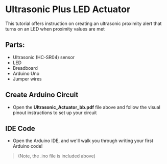 # Ultrasonic Plus LED Actuator
This tutorial offers instruction on creating an ultrasonic proximity alert that turns on an LED when proximity values are met

## Parts:
- Ultrasonic (HC-SR04) sensor
- LED
- Breadboard
- Arduino Uno
- Jumper wires

## Create Arduino Circuit
- Open the **Ultrasonic_Actuator_bb.pdf** file above and follow the visual pinout instructions to set up your circuit

## IDE Code
- Open the Arduino IDE, and we'll walk you through writing your first Arduino code!
>(Note, the .ino file is included above)

